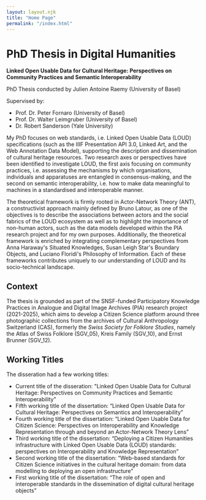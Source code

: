 ```yaml
---
layout: layout.njk
title: "Home Page"
permalink: "/index.html"
---
```


# PhD Thesis in Digital Humanities

**Linked Open Usable Data for Cultural Heritage: Perspectives on Community Practices and Semantic Interoperability**

PhD Thesis conducted by Julien Antoine Raemy (University of Basel)

Supervised by:
- Prof. Dr. Peter Fornaro (University of Basel)
- Prof. Dr. Walter Leimgruber (University of Basel)
- Dr. Robert Sanderson (Yale University)

My PhD focuses on web standards, i.e. Linked Open Usable Data (LOUD) specifications (such as the IIIF Presentation API 3.0, Linked Art, and the Web Annotation Data Model), supporting the description and dissemination of cultural heritage resources. Two research axes or perspectives have been identified to investigate LOUD, the first axis focusing on community practices, i.e. assessing the mechanisms by which organisations, individuals and apparatuses are entangled in consensus-making, and the second on semantic interoperability, i.e. how to make data meaningful to machines in a standardised and interoperable manner.
 
The theoretical framework is firmly rooted in Actor-Network Theory (ANT), a constructivist approach mainly defined by Bruno Latour, as one of the objectives is to describe the associations between actors and the social fabrics of the LOUD ecosystem as well as to highlight the importance of non-human actors, such as the data models developed within the PIA research project and for my own purposes. Additionally, the theoretical framework is enriched by integrating complementary perspectives from Anna Haraway's Situated Knowledges, Susan Leigh Star's Boundary Objects, and Luciano Floridi's Philosophy of Information. Each of these frameworks contributes uniquely to our understanding of LOUD and its socio-technical landscape.

## Context

The thesis is grounded as part of the SNSF-funded Participatory Knowledge Practices in Analogue and Digital Image Archives (PIA) research project (2021-2025), which aims to develop a Citizen Science platform around three photographic collections from the archives of Cultural Anthropology Switzerland (CAS), formerly the _Swiss Society for Folklore Studies_, namely the Atlas of Swiss Folklore (SGV_05), Kreis Family (SGV_10), and Ernst Brunner (SGV_12).

## Working Titles

The disseration had a few working titles: 

- Current title of the disseration: "Linked Open Usable Data for Cultural Heritage: Perspectives on Community Practices and Semantic Interoperability"
- Fifth working title of the dissertation: “Linked Open Usable Data for Cultural Heritage: Perspectives on Semantics and Interoperability” 
- Fourth working title of the dissertation: “Linked Open Usable Data for Citizen Science: Perspectives on Interoperability and Knowledge Representation through and beyond an Actor-Network Theory Lens”
- Third working title of the dissertation: “Deploying a Citizen Humanities infrastructure with Linked Open Usable Data (LOUD) standards: perspectives on Interoperability and Knowledge Representation”
- Second working title of the dissertation: “Web-based standards for Citizen Science initiatives in the cultural heritage domain: from data modelling to deploying an open infrastructure”
- First working title of the dissertation: “The role of open and interoperable standards in the dissemination of digital cultural heritage objects”